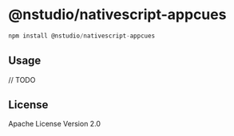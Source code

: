 # @nstudio/nativescript-appcues

```javascript
npm install @nstudio/nativescript-appcues
```

## Usage

// TODO

## License

Apache License Version 2.0

